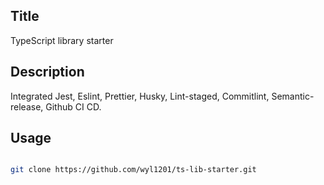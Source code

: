 ## Title

TypeScript library starter

## Description

Integrated Jest, Eslint, Prettier, Husky, Lint-staged, Commitlint, Semantic-release, Github CI CD.

## Usage

```bash

git clone https://github.com/wyl1201/ts-lib-starter.git

```
